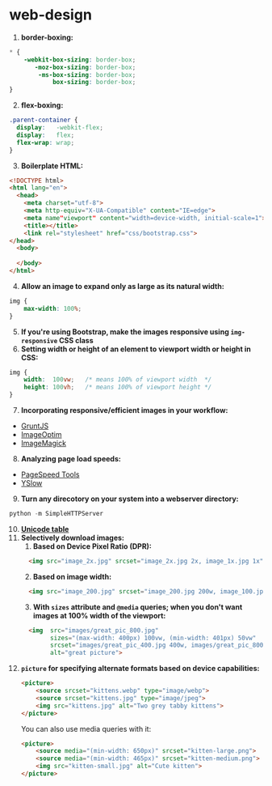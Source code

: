 # web-design

1. **border-boxing:**
```css
* {
    -webkit-box-sizing: border-box;
       -moz-box-sizing: border-box;
        -ms-box-sizing: border-box;
            box-sizing: border-box;
}
```
2. **flex-boxing:**
```css
.parent-container {
  display:   -webkit-flex;
  display:   flex;
  flex-wrap: wrap;
}
```
3. **Boilerplate HTML:**
```html
<!DOCTYPE html>
<html lang="en">
  <head>
    <meta charset="utf-8">
    <meta http-equiv="X-UA-Compatible" content="IE=edge">
    <meta name"viewport" content="width=device-width, initial-scale=1">
    <title></title>
    <link rel="stylesheet" href="css/bootstrap.css">
</head>
  <body>
  
  </body>
</html>
```
4. **Allow an image to expand only as large as its natural width:**
```css
img {
    max-width: 100%;
}
```
5. **If you're using Bootstrap, make the images responsive using `img-responsive` CSS class**
6. **Setting width or height of an element to viewport width or height in CSS:**
```css
img {
    width:  100vw;   /* means 100% of viewport width  */
    height: 100vh;   /* means 100% of viewport height */
}
```
7. **Incorporating responsive/efficient images in your workflow:**
* [GruntJS](https://gruntjs.com)
* [ImageOptim](https://imageoptim.com)
* [ImageMagick](http://git.imagemagick.org/repos/ImageMagick)
8. **Analyzing page load speeds:**
* [PageSpeed Tools](https://developers.google.com/speed/pagespeed/insights/)
* [YSlow](http://yslow.org/)
9. **Turn any direcotory on your system into a webserver directory:**
```python
python -m SimpleHTTPServer
```
10. **[Unicode table](https://unicode-table.com/en/)**
11. **Selectively download images:**
    1. **Based on Device Pixel Ratio (DPR):**
    ```html
      <img src="image_2x.jpg" srcset="image_2x.jpg 2x, image_1x.jpg 1x" alt="a cool image">
    ```
    2. **Based on image width:**
    ```html
      <img src="image_200.jpg" srcset="image_200.jpg 200w, image_100.jpg 100w" alt="a cool image">
    ```
    3. **With `sizes` attribute and `@media` queries; when you don't want images at 100% width of the viewport:**
    ```html
      <img  src="images/great_pic_800.jpg"
            sizes="(max-width: 400px) 100vw, (min-width: 401px) 50vw"
            srcset="images/great_pic_400.jpg 400w, images/great_pic_800.jpg 800w"
            alt="great picture">
    ```
12. **`picture` for specifying alternate formats based on device capabilities:**
    ```html
    <picture>
        <source srcset="kittens.webp" type="image/webp">
        <source srcset="kittens.jpg" type="image/jpeg">
        <img src="kittens.jpg" alt="Two grey tabby kittens">
    </picture>
    ```
    You can also use media queries with it:
    ```html
    <picture>
        <source media="(min-width: 650px)" srcset="kitten-large.png">
        <source media="(min-width: 465px)" srcset="kitten-medium.png">
        <img src="kitten-small.jpg" alt="Cute kitten">
    </picture>
    ```
